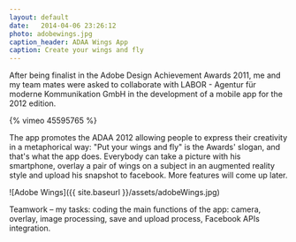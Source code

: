 ```yaml
---
layout: default
date:   2014-04-06 23:26:12
photo: adobewings.jpg
caption_header: ADAA Wings App
caption: Create your wings and fly
---
```


After being finalist in the Adobe Design Achievement Awards 2011, me and my team mates were asked to collaborate with LABOR - Agentur für moderne Kommunikation GmbH in the development of a mobile app for the 2012 edition.

{% vimeo 45595765 %}

The app promotes the ADAA 2012 allowing people to express their creativity in a metaphorical way: "Put your wings and fly" is the Awards' slogan, and that's what the app does.
Everybody can take a picture with his smartphone, overlay a pair of wings on a subject in an augmented reality style and upload his snapshot to facebook. More features will come up later.

![Adobe Wings]({{ site.baseurl }}/assets/adobeWings.jpg)

Teamwork – my tasks: coding the main functions of the app: camera, overlay, image processing, save and upload process, Facebook APIs integration.
